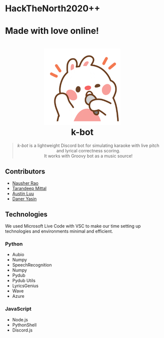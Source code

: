 # HackTheNorth2020++
# Made with love online!

<h1 align="center">
  <a href=""><img src="assets/img/mic.gif" width="250"/></a>
  <br>
  k-bot
</h1>

<blockquote align="center">
  <em>k-bot</em> is a lightweight Discord bot for simulating karaoke with live pitch and lyrical correctness scoring.<br>
  It works with Groovy bot as a music source!
</blockquote>

## Contributors
- [Nausher Rao](https://www.github.com/sherrao)<br>
- [Tarandeep Mittal](https://www.github.com/tdmittens)<br>
- [Austin Luu](https://www.github.com/AustinLuu)<br>
- [Daner Yasin](https://github.com/danerkestey)<br>

## Technologies
We used Microsoft Live Code with VSC to make our time setting up technologies and environments minimal and efficient.

### Python
- Aubio
- Numpy
- SpeechRecognition
- Numpy
- Pydub
- Pydub Utils
- LyricsGenius
- Wave
- Azure

### JavaScript
- Node.js
- PythonShell
- Discord.js
